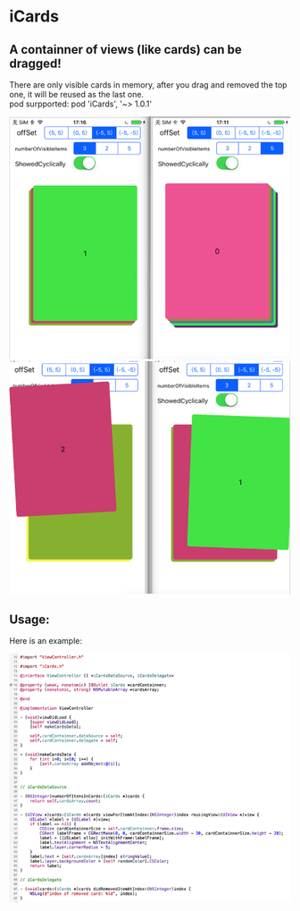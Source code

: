 # iCards
A containner of views (like cards) can be dragged!
---

There are only visible cards in memory, after you drag and removed the top one, it will be reused as the last one.<br>
pod surpported: pod 'iCards', '~> 1.0.1'<br>

![iCards](https://github.com/DingHub/ScreenShots/blob/master/iCards/0.png)
![iCards](https://github.com/DingHub/ScreenShots/blob/master/iCards/1.png)

Usage:
---
Here is an example:<br>

![iCards](https://github.com/DingHub/ScreenShots/blob/master/iCards/2.png)
